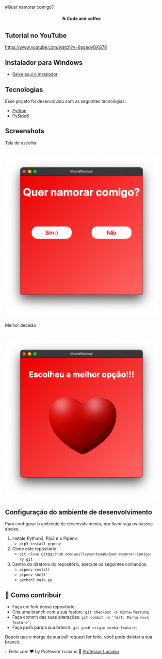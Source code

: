 #Quer namorar comigo?

<h4 align="center">
  ☕ Code and coffee
</h4>

## Tutorial no YouTube

https://www.youtube.com/watch?v=8pceqyDXG78

## Instalador para Windows

- [Baixe aqui o instalador](https://www.mediafire.com/file/qywp04xirqk3vt8/Instalador_Pedido.exe/file)


## Tecnologias

Esse projeto foi desenvolvido com as seguintes tecnologias:

- [Python](https://python.org/)
- [PySide6](https://www.qt.io/qt-for-python)

## Screenshots

Tela de escolha
<h1 align="center">
    <img alt="" title="#delicinha" src=".github/screen_1.png"/>
</h1>

Melhor decisão
<h1 align="center">
    <img alt="" title="#delicinha" src=".github/screen_2.png"/>
</h1>


## Configuração do ambiente de desenvolvimento
Para configurar o ambiente de desenvolvimento, por favor siga os passos abaixo.

1. Instale Python3, Pip3 e o Pipenv.
    * `pip3 install pipenv`
2. Clone este repositório.
    * `git clone git@github.com:weslleysantana0/Quer-Namorar-Comigo-Py.git`
3. Dentro do diretório do repositório, execute os seguintes comandos.
    * `pipenv install`
    * `pipenv shell`
    * `python3 main.py`

## 🤔 Como contribuir

- Faça um fork desse repositório;
- Cria uma branch com a sua feature: `git checkout -b minha-feature`;
- Faça commit das suas alterações: `git commit -m 'feat: Minha nova feature'`;
- Faça push para a sua branch: `git push origin minha-feature`;

Depois que o merge da sua pull request for feito, você pode deletar a sua branch.

:. Feito com ♥ by Professor Luciano :wave: [Professor Luciano](https://pythonsimplificado.com.br/links)
